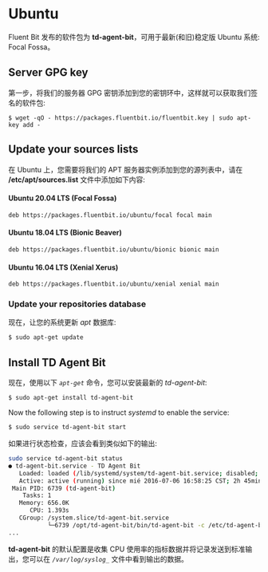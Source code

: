 # Ubuntu

Fluent Bit 发布的软件包为 **td-agent-bit**，可用于最新(和旧)稳定版 Ubuntu 系统: Focal Fossa。

## Server GPG key

第一步，将我们的服务器 GPG 密钥添加到您的密钥环中，这样就可以获取我们签名的软件包:

```text
$ wget -qO - https://packages.fluentbit.io/fluentbit.key | sudo apt-key add -
```

## Update your sources lists

在 Ubuntu 上，您需要将我们的 APT 服务器实例添加到您的源列表中，请在 **/etc/apt/sources.list** 文件中添加如下内容:

#### Ubuntu 20.04 LTS \(Focal Fossa\)

```text
deb https://packages.fluentbit.io/ubuntu/focal focal main
```

#### Ubuntu 18.04 LTS \(Bionic Beaver\)

```text
deb https://packages.fluentbit.io/ubuntu/bionic bionic main
```

#### Ubuntu 16.04 LTS \(Xenial Xerus\)

```text
deb https://packages.fluentbit.io/ubuntu/xenial xenial main
```

### Update your repositories database

现在，让您的系统更新 _apt_ 数据库:

```bash
$ sudo apt-get update
```

## Install TD Agent Bit

现在，使用以下 _`apt-get`_ 命令，您可以安装最新的 _td-agent-bit_:

```text
$ sudo apt-get install td-agent-bit
```

Now the following step is to instruct _systemd_ to enable the service:

```bash
$ sudo service td-agent-bit start
```

如果进行状态检查，应该会看到类似如下的输出:

```bash
sudo service td-agent-bit status
● td-agent-bit.service - TD Agent Bit
   Loaded: loaded (/lib/systemd/system/td-agent-bit.service; disabled; vendor preset: enabled)
   Active: active (running) since mié 2016-07-06 16:58:25 CST; 2h 45min ago
 Main PID: 6739 (td-agent-bit)
    Tasks: 1
   Memory: 656.0K
      CPU: 1.393s
   CGroup: /system.slice/td-agent-bit.service
           └─6739 /opt/td-agent-bit/bin/td-agent-bit -c /etc/td-agent-bit/td-agent-bit.conf
...
```

**td-agent-bit** 的默认配置是收集 CPU 使用率的指标数据并将记录发送到标准输出，您可以在 _`/var/log/syslog_`_ 文件中看到输出的数据。
